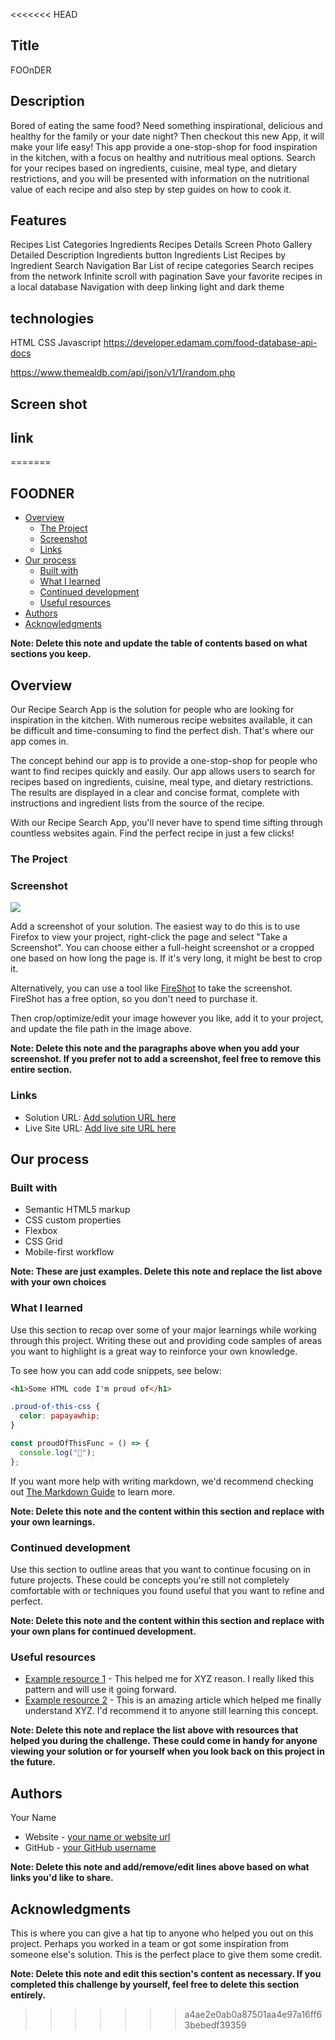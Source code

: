 <<<<<<< HEAD

## Title

FOOnDER

## Description



Bored of eating the same food? Need something inspirational, delicious and healthy for the family or your date night? Then checkout this new App, it will make your life easy! This app provide a one-stop-shop for food inspiration in the kitchen, with a focus on healthy and nutritious meal options. Search for your recipes based on ingredients, cuisine, meal type, and dietary restrictions, and you will be presented with information on the nutritional value of each recipe and also step by step guides on how to cook it.


## Features

Recipes List
Categories
Ingredients
Recipes Details Screen
Photo Gallery
Detailed Description
Ingredients button
Ingredients List
Recipes by Ingredient
Search
Navigation Bar
List of recipe categories
Search recipes from the network
Infinite scroll with pagination
Save your favorite recipes in a local database
Navigation with deep linking
light and dark theme 

## technologies

HTML
CSS
Javascript
https://developer.edamam.com/food-database-api-docs

https://www.themealdb.com/api/json/v1/1/random.php

## Screen shot




## link


=======
## FOODNER

- [Overview](#overview)
  - [The Project](#the-phallenge)
  - [Screenshot](#screenshot)
  - [Links](#links)
- [Our process](#our-process)
  - [Built with](#built-with)
  - [What I learned](#what-i-learned)
  - [Continued development](#continued-development)
  - [Useful resources](#useful-resources)
- [Authors](#authors)
- [Acknowledgments](#acknowledgments)

**Note: Delete this note and update the table of contents based on what sections you keep.**

## Overview

Our Recipe Search App is the solution for people who are looking for inspiration in the kitchen. With numerous recipe websites available, it can be difficult and time-consuming to find the perfect dish. That's where our app comes in.

The concept behind our app is to provide a one-stop-shop for people who want to find recipes quickly and easily. Our app allows users to search for recipes based on ingredients, cuisine, meal type, and dietary restrictions. The results are displayed in a clear and concise format, complete with instructions and ingredient lists from the source of the recipe.

With our Recipe Search App, you'll never have to spend time sifting through countless websites again. Find the perfect recipe in just a few clicks!

### The Project



### Screenshot

![](./screenshot.jpg)

Add a screenshot of your solution. The easiest way to do this is to use Firefox to view your project, right-click the page and select "Take a Screenshot". You can choose either a full-height screenshot or a cropped one based on how long the page is. If it's very long, it might be best to crop it.

Alternatively, you can use a tool like [FireShot]([https://getfireshot.com/](https://getfireshot.com/)) to take the screenshot. FireShot has a free option, so you don't need to purchase it.

Then crop/optimize/edit your image however you like, add it to your project, and update the file path in the image above.

**Note: Delete this note and the paragraphs above when you add your screenshot. If you prefer not to add a screenshot, feel free to remove this entire section.**

### Links

- Solution URL: [Add solution URL here]([https://your-solution-url.com](https://your-solution-url.com/))
- Live Site URL: [Add live site URL here]([https://your-live-site-url.com](https://your-live-site-url.com/))

## Our process

### Built with

- Semantic HTML5 markup
- CSS custom properties
- Flexbox
- CSS Grid
- Mobile-first workflow


**Note: These are just examples. Delete this note and replace the list above with your own choices**

### What I learned

Use this section to recap over some of your major learnings while working through this project. Writing these out and providing code samples of areas you want to highlight is a great way to reinforce your own knowledge.

To see how you can add code snippets, see below:

```html
<h1>Some HTML code I'm proud of</h1>
```

```css
.proud-of-this-css {
  color: papayawhip;
}
```

```js
const proudOfThisFunc = () => {
  console.log("🎉");
};
```

If you want more help with writing markdown, we'd recommend checking out [The Markdown Guide]([https://www.markdownguide.org/](https://www.markdownguide.org/)) to learn more.

**Note: Delete this note and the content within this section and replace with your own learnings.**

### Continued development

Use this section to outline areas that you want to continue focusing on in future projects. These could be concepts you're still not completely comfortable with or techniques you found useful that you want to refine and perfect.

**Note: Delete this note and the content within this section and replace with your own plans for continued development.**

### Useful resources

- [Example resource 1]([https://www.example.com](https://www.example.com/)) - This helped me for XYZ reason. I really liked this pattern and will use it going forward.
- [Example resource 2]([https://www.example.com](https://www.example.com/)) - This is an amazing article which helped me finally understand XYZ. I'd recommend it to anyone still learning this concept.

**Note: Delete this note and replace the list above with resources that helped you during the challenge. These could come in handy for anyone viewing your solution or for yourself when you look back on this project in the future.**

## Authors
  Your Name
- Website - [your name or website url]([https://www.your-site.com](https://www.your-site.com/))
- GitHub - [your GitHub username]([https://github.com/yourusername](https://github.com/yourusername))

**Note: Delete this note and add/remove/edit lines above based on what links you'd like to share.**

## Acknowledgments

This is where you can give a hat tip to anyone who helped you out on this project. Perhaps you worked in a team or got some inspiration from someone else's solution. This is the perfect place to give them some credit.

**Note: Delete this note and edit this section's content as necessary. If you completed this challenge by yourself, feel free to delete this section entirely.**
>>>>>>> a4ae2e0ab0a87501aa4e97a16ff63bebedf39359

